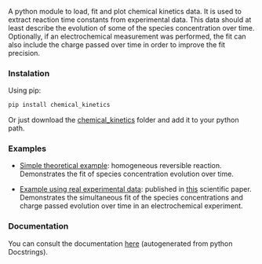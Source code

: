 A python module to load, fit and plot chemical kinetics data. It is used to extract reaction time constants from experimental data. This data should at least describe the evolution of some of the species concentration over time. Optionally, if an electrochemical measurement was performed, the fit can also include the charge passed over time in order to improve the fit precision.

### Instalation

Using pip:
```bash
pip install chemical_kinetics
```
Or just download the [chemical_kinetics](chemical_kinetics/) folder and add it to your python path.

### Examples

- [Simple theoretical example](examples/simple_example/simple_example.md): homogeneous reversible reaction. Demonstrates the fit of species concentration evolution over time.

- [Example using real experimental data](examples/HMF_oxidation_WO3/HMF_oxidation_WO3.md): published in [this]() scientific paper. Demonstrates the simultaneous fit of the species concentrations and charge passed evolution over time in an electrochemical experiment.

### Documentation

You can consult the documentation [here](docs/_build/markdown/index.md) (autogenerated from python Docstrings).

